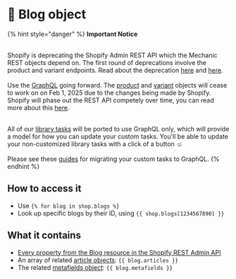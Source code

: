 # 🚫 Blog object

{% hint style="danger" %}
**Important Notice**

\
Shopify is deprecating the Shopify Admin REST API which the Mechanic REST objects depend on. The first round of deprecations involve the product and variant endpoints. Read about the deprecation  [here](https://shopify.dev/docs/apps/build/graphql/migrate/new-product-model#whats-changing) and [here](https://shopify.dev/docs/apps/build/graphql/migrate).\
\
Use the [GraphQL](../../../../core/actions/integrations/shopify.md#graphql) going forward. The [product](product.md) and [variant](variant.md) objects will cease to work on on Feb 1, 2025 due to the changes being made by Shopify. Shopify will phase out the REST API competely over time, you can read more about this [here](https://shopify.dev/docs/apps/build/graphql/migrate).

\
All of our [library tasks](https://tasks.mechanic.dev/) will be ported to use GraphQL only, which will provide a model for how you can update your custom tasks. You'll be able to update your non-customized library tasks with a click of a button :relaxed:\
\
Please see these [guides](../../../../resources/converting-tasks-from-shopify-rest-to-graphql/) for migrating your custom tasks to GraphQL.
{% endhint %}

## How to access it

* Use `{% for blog in shop.blogs %}`
* Look up specific blogs by their ID, using `{{ shop.blogs[1234567890] }}`&#x20;

## What it contains

* [Every property from the Blog resource in the Shopify REST Admin API](https://shopify.dev/docs/admin-api/rest/reference/online-store/blog)
* An array of related [article objects](article.md): `{{ blog.articles }}`&#x20;
* The related [metafields object](metafields/metafield-collection.md): `{{ blog.metafields }}`&#x20;
